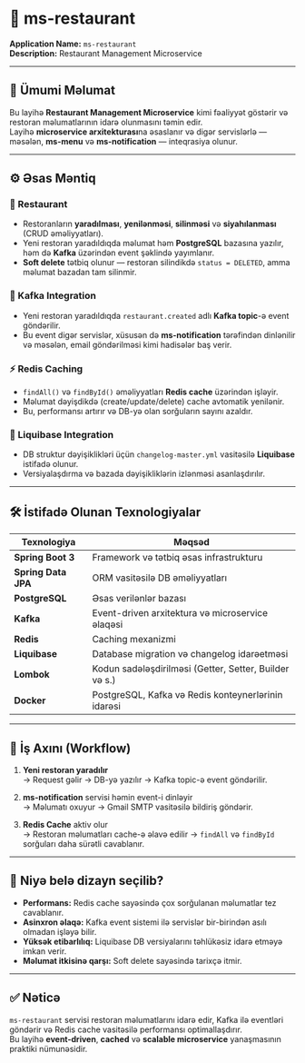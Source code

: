 # 🏢 ms-restaurant

**Application Name:** `ms-restaurant`  
**Description:** Restaurant Management Microservice

---

## 📘 Ümumi Məlumat

Bu layihə **Restaurant Management Microservice** kimi fəaliyyət göstərir və restoran məlumatlarının idarə olunmasını təmin edir.  
Layihə **microservice arxitekturası**na əsaslanır və digər servislərlə — məsələn, **ms-menu** və **ms-notification** — inteqrasiya olunur.

---

## ⚙️ Əsas Məntiq

### 🧩 Restaurant
- Restoranların **yaradılması**, **yenilənməsi**, **silinməsi** və **siyahılanması** (CRUD əməliyyatları).
- Yeni restoran yaradıldıqda məlumat həm **PostgreSQL** bazasına yazılır, həm də **Kafka** üzərindən event şəklində yayımlanır.
- **Soft delete** tətbiq olunur — restoran silindikdə `status = DELETED`, amma məlumat bazadan tam silinmir.

### 🚀 Kafka Integration
- Yeni restoran yaradıldıqda `restaurant.created` adlı **Kafka topic**-ə event göndərilir.
- Bu event digər servislər, xüsusən də **ms-notification** tərəfindən dinlənilir və məsələn, email göndərilməsi kimi hadisələr baş verir.

### ⚡ Redis Caching
- `findAll()` və `findById()` əməliyyatları **Redis cache** üzərindən işləyir.
- Məlumat dəyişdikdə (create/update/delete) cache avtomatik yenilənir.
- Bu, performansı artırır və DB-yə olan sorğuların sayını azaldır.

### 🧱 Liquibase Integration
- DB struktur dəyişiklikləri üçün `changelog-master.yml` vasitəsilə **Liquibase** istifadə olunur.
- Versiyalaşdırma və bazada dəyişikliklərin izlənməsi asanlaşdırılır.

---

## 🛠️ İstifadə Olunan Texnologiyalar

| Texnologiya | Məqsəd |
|--------------|--------|
| **Spring Boot 3** | Framework və tətbiq əsas infrastrukturu |
| **Spring Data JPA** | ORM vasitəsilə DB əməliyyatları |
| **PostgreSQL** | Əsas verilənlər bazası |
| **Kafka** | Event-driven arxitektura və microservice əlaqəsi |
| **Redis** | Caching mexanizmi |
| **Liquibase** | Database migration və changelog idarəetməsi |
| **Lombok** | Kodun sadələşdirilməsi (Getter, Setter, Builder və s.) |
| **Docker** | PostgreSQL, Kafka və Redis konteynerlərinin idarəsi |

---

## 🔁 İş Axını (Workflow)

1. **Yeni restoran yaradılır**  
   → Request gəlir → DB-yə yazılır → Kafka topic-ə event göndərilir.

2. **ms-notification** servisi həmin event-i dinləyir  
   → Məlumatı oxuyur → Gmail SMTP vasitəsilə bildiriş göndərir.

3. **Redis Cache** aktiv olur  
   → Restoran məlumatları cache-ə əlavə edilir → `findAll` və `findById` sorğuları daha sürətli cavablanır.

---

## 🧠 Niyə belə dizayn seçilib?

- **Performans:** Redis cache sayəsində çox sorğulanan məlumatlar tez cavablanır.
- **Asinxron əlaqə:** Kafka event sistemi ilə servislər bir-birindən asılı olmadan işləyə bilir.
- **Yüksək etibarlılıq:** Liquibase DB versiyalarını təhlükəsiz idarə etməyə imkan verir.
- **Məlumat itkisinə qarşı:** Soft delete sayəsində tarixçə itmir.

---

## ✅ Nəticə

`ms-restaurant` servisi restoran məlumatlarını idarə edir, Kafka ilə eventləri göndərir və Redis cache vasitəsilə performansı optimallaşdırır.  
Bu layihə **event-driven**, **cached** və **scalable microservice** yanaşmasının praktiki nümunəsidir.
